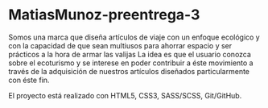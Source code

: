 # MatiasMunoz-preentrega-3

Somos una marca que diseña artículos de viaje con un enfoque ecológico y con la capacidad de que sean multiusos para ahorrar espacio y ser prácticos a la hora de armar las valijas
  La idea es que el usuario conozca sobre el ecoturismo y se interese en poder contribuir a éste movimiento a través de la adquisición de nuestros artículos diseñados particularmente con éste fin.

El proyecto está realizado con HTML5, CSS3, SASS/SCSS, Git/GitHub.
